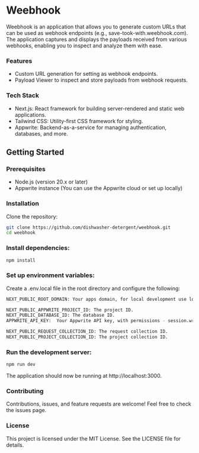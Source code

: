 # Weebhook
Weebhook is an application that allows you to generate custom URLs that can be used as webhook endpoints (e.g., save-took-with.weebhook.com). The application captures and displays the payloads received from various webhooks, enabling you to inspect and analyze them with ease.

### Features
- Custom URL generation for setting as webhook endpoints.
- Payload Viewer to inspect and store payloads from webhook requests.

### Tech Stack
- Next.js: React framework for building server-rendered and static web applications.
- Tailwind CSS: Utility-first CSS framework for styling.
- Appwrite: Backend-as-a-service for managing authentication, databases, and more.


## Getting Started

### Prerequisites
- Node.js (version 20.x or later)
- Appwrite instance (You can use the Appwrite cloud or set up locally)

### Installation
Clone the repository:

```bash
git clone https://github.com/dishwasher-detergent/weebhook.git
cd weebhook
```

### Install dependencies:

```bash
npm install
```

### Set up environment variables:

Create a .env.local file in the root directory and configure the following:

```bash
NEXT_PUBLIC_ROOT_DOMAIN: Your apps domain, for local development use localhost:3000

NEXT_PUBLIC_APPWRITE_PROJECT_ID: The project ID.
NEXT_PUBLIC_DATABASE_ID: The database ID.
APPWRITE_API_KEY:  Your Appwrite API key, with permissions - session.write, users.read, users.write, teams.read, teams.write, documents.read, documents.write, files.read, files.write

NEXT_PUBLIC_REQUEST_COLLECTION_ID: The request collection ID.
NEXT_PUBLIC_PROJECT_COLLECTION_ID: The project collection ID.
```

### Run the development server:

```bash
npm run dev
```
The application should now be running at http://localhost:3000.

### Contributing
Contributions, issues, and feature requests are welcome! Feel free to check the issues page.

### License
This project is licensed under the MIT License. See the LICENSE file for details.
